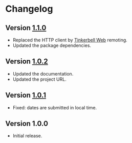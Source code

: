 # Changelog

## Version [1.1.0](https://bitbucket.org/cedx/akismet.hx/branches/compare/v1.1.0..v1.0.2)
- Replaced the HTTP client by [Tinkerbell Web](https://haxetink.github.io/tink_web) remoting.
- Updated the package dependencies.

## Version [1.0.2](https://bitbucket.org/cedx/akismet.hx/branches/compare/v1.0.2..v1.0.1)
- Updated the documentation.
- Updated the project URL.

## Version [1.0.1](https://bitbucket.org/cedx/akismet.hx/branches/compare/v1.0.1..v1.0.0)
- Fixed: dates are submitted in local time.

## Version 1.0.0
- Initial release.
